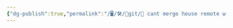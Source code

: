 ```yaml
---
{"dg-publish":true,"permalink":"/🖥/🛠/🐙git/🐛 cant merge house remote w 42 remote/","tags":["42madrid"]}
---
```


